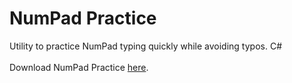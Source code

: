 # NumPad Practice
Utility to practice NumPad typing quickly while avoiding typos. C#
<br>
<br>
Download NumPad Practice <a href="https://github.com/Morphlin/NumPadPractice/releases">here</a>.